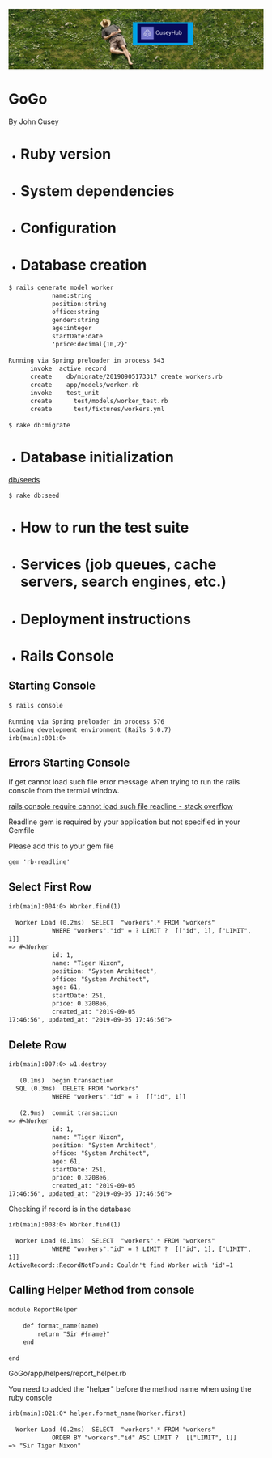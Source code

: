 ![CuseyHub](https://github.com/cusey/ImageForWiki/blob/master/Logos/CuseyHub_Banner_Small.jpg)

# GoGo
By John Cusey


* # Ruby version

* #  System dependencies

* #  Configuration

* #  Database creation

```
$ rails generate model worker 
            name:string 
            position:string 
            office:string 
            gender:string
            age:integer 
            startDate:date 
            'price:decimal{10,2}'

Running via Spring preloader in process 543
      invoke  active_record
      create    db/migrate/20190905173317_create_workers.rb
      create    app/models/worker.rb
      invoke    test_unit
      create      test/models/worker_test.rb
      create      test/fixtures/workers.yml
      
$ rake db:migrate
```

*  # Database initialization

[db/seeds](https://github.com/cusey/GoGo/blob/master/db/seeds.rb)

```
$ rake db:seed
```


*  # How to run the test suite

* # Services (job queues, cache servers, search engines, etc.)

*  # Deployment instructions

*  # Rails Console 

## Starting Console

```
$ rails console

Running via Spring preloader in process 576
Loading development environment (Rails 5.0.7)
irb(main):001:0>
```

## Errors Starting Console

If get cannot load such file error message when trying to run the rails console from the termial window.  

[rails console require cannot load such file readline - stack overflow](https://stackoverflow.com/questions/34875379/rails-console-require-cannot-load-such-file-readline/34876928)     

Readline gem is required by your application but not specified in your Gemfile

Please add this to your gem file

```
gem 'rb-readline' 
```

## Select First Row
```
irb(main):004:0> Worker.find(1)

  Worker Load (0.2ms)  SELECT  "workers".* FROM "workers" 
            WHERE "workers"."id" = ? LIMIT ?  [["id", 1], ["LIMIT", 1]]
=> #<Worker 
            id: 1, 
            name: "Tiger Nixon", 
            position: "System Architect", 
            office: "System Architect", 
            age: 61, 
            startDate: 251, 
            price: 0.3208e6, 
            created_at: "2019-09-05
17:46:56", updated_at: "2019-09-05 17:46:56">
```

## Delete Row

```
irb(main):007:0> w1.destroy

   (0.1ms)  begin transaction
  SQL (0.3ms)  DELETE FROM "workers" 
            WHERE "workers"."id" = ?  [["id", 1]]
            
   (2.9ms)  commit transaction
=> #<Worker 
            id: 1, 
            name: "Tiger Nixon", 
            position: "System Architect", 
            office: "System Architect", 
            age: 61, 
            startDate: 251, 
            price: 0.3208e6, 
            created_at: "2019-09-05
17:46:56", updated_at: "2019-09-05 17:46:56">
```
Checking if record is in the database

```
irb(main):008:0> Worker.find(1)

  Worker Load (0.1ms)  SELECT  "workers".* FROM "workers" 
            WHERE "workers"."id" = ? LIMIT ?  [["id", 1], ["LIMIT", 1]]
ActiveRecord::RecordNotFound: Couldn't find Worker with 'id'=1
```

## Calling Helper Method from console 

```
module ReportHelper
    
    def format_name(name)
        return "Sir #{name}"
    end 
    
end
```
GoGo/app/helpers/report_helper.rb

You need to added the "helper" before the method name when using the ruby console    

```
irb(main):021:0* helper.format_name(Worker.first)

  Worker Load (0.2ms)  SELECT  "workers".* FROM "workers" 
            ORDER BY "workers"."id" ASC LIMIT ?  [["LIMIT", 1]]
=> "Sir Tiger Nixon"
```
